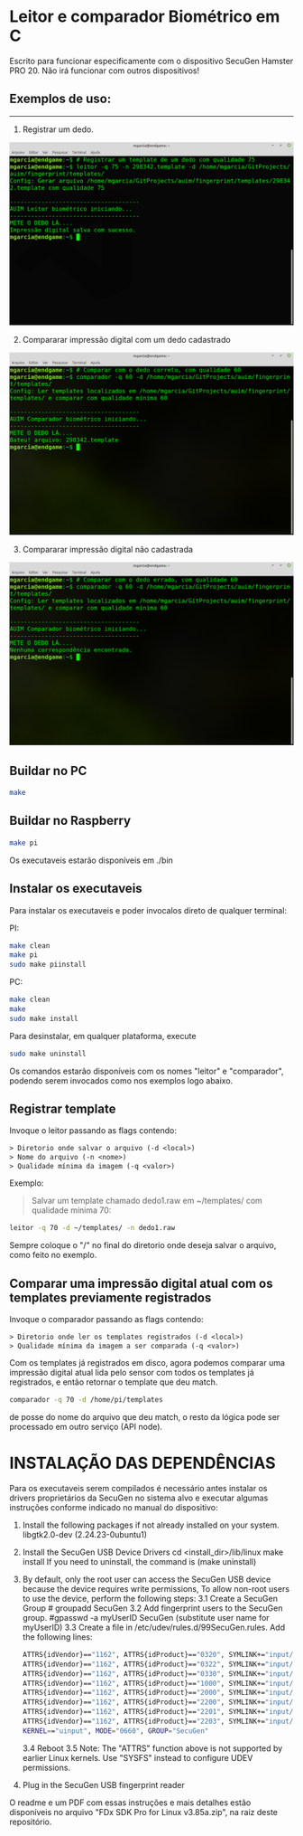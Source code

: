 # Leitor e comparador Biométrico em C

Escrito para funcionar especificamente com o dispositivo SecuGen Hamster PRO 20. Não irá funcionar com outros dispositivos!

## Exemplos de uso:

________
1. Registrar um dedo.

![asd](./prints/registrar.png)

2. Compararar impressão digital com um dedo cadastrado

![asd](./prints/comparar1.png)

3. Compararar impressão digital não cadastrada

![asd](./prints/comparar2.png)


## Buildar no PC
```bash
make
```

## Buildar no Raspberry
```bash
make pi
```

Os executaveis estarão disponíveis em ./bin

## Instalar os executaveis
Para instalar os executaveis e poder invocalos direto de qualquer terminal:

PI:
``` bash
make clean
make pi
sudo make piinstall
```

PC:

```bash
make clean
make
sudo make install
```

Para desinstalar, em qualquer plataforma, execute

```bash
sudo make uninstall
```


Os comandos estarão disponíveis com os nomes "leitor" e "comparador", podendo serem invocados como nos exemplos logo abaixo.

## Registrar template

Invoque o leitor passando as flags contendo:

    > Diretorio onde salvar o arquivo (-d <local>)
    > Nome do arquivo (-n <nome>)
    > Qualidade mínima da imagem (-q <valor>)

Exemplo:

> Salvar um template chamado dedo1.raw em ~/templates/ com qualidade mínima 70:


```bash
leitor -q 70 -d ~/templates/ -n dedo1.raw
```

Sempre coloque o "/" no final do diretorio onde deseja salvar o arquivo, como feito no exemplo.

## Comparar uma impressão digital atual com os templates previamente registrados

Invoque o comparador passando as flags contendo:

    > Diretorio onde ler os templates registrados (-d <local>)
    > Qualidade mínima da imagem a ser comparada (-q <valor>)

Com os templates já registrados em disco, agora podemos comparar uma impressão digital atual lida pelo sensor com todos os templates já registrados, e então retornar o template que deu match.

```bash
comparador -q 70 -d /home/pi/templates
```

de posse do nome do arquivo que deu match, o resto da lógica pode ser processado em outro serviço (API node).



# INSTALAÇÃO DAS DEPENDÊNCIAS

Para os executaveis serem compilados é necessário antes instalar os drivers proprietários da SecuGen no sistema alvo e executar algumas instruções conforme indicado no manual do dispositivo:

1. Install the following packages if not already installed on your system.
    libgtk2.0-dev (2.24.23-0ubuntu1)

2. Install the SecuGen USB Device Drivers
    cd <install_dir>/lib/linux
    make install
    If you need to uninstall, the command is (make uninstall)

3. By default, only the root user can access the SecuGen USB device because the device requires
    write permissions, To allow non-root users to use the device, perform the following steps:
    3.1 Create a SecuGen Group
        # groupadd SecuGen
    3.2 Add fingerprint users to the SecuGen group.
        #gpasswd -a myUserID SecuGen
        (substitute user name for myUserID)
    3.3 Create a file in /etc/udev/rules.d/99SecuGen.rules.
        Add the following lines:

    ```bash
    ATTRS{idVendor}=="1162", ATTRS{idProduct}=="0320", SYMLINK+="input/fdu03-%k", MODE="0660", GROUP="SecuGen"
    ATTRS{idVendor}=="1162", ATTRS{idProduct}=="0322", SYMLINK+="input/sdu03m-%k", MODE="0660", GROUP="SecuGen"
    ATTRS{idVendor}=="1162", ATTRS{idProduct}=="0330", SYMLINK+="input/fdu04-%k", MODE="0660", GROUP="SecuGen"
    ATTRS{idVendor}=="1162", ATTRS{idProduct}=="1000", SYMLINK+="input/sdu03p-%k", MODE="0660", GROUP="SecuGen"
    ATTRS{idVendor}=="1162", ATTRS{idProduct}=="2000", SYMLINK+="input/sdu04p-%k", MODE="0660", GROUP="SecuGen"
    ATTRS{idVendor}=="1162", ATTRS{idProduct}=="2200", SYMLINK+="input/u20-%k", MODE="0660", GROUP="SecuGen"
    ATTRS{idVendor}=="1162", ATTRS{idProduct}=="2201", SYMLINK+="input/upx-%k", MODE="0660", GROUP="SecuGen"
    ATTRS{idVendor}=="1162", ATTRS{idProduct}=="2203", SYMLINK+="input/u10-%k", MODE="0660", GROUP="SecuGen"
    KERNEL=="uinput", MODE="0660", GROUP="SecuGen"
    ```

    3.4 Reboot
    3.5 Note: The "ATTRS" function above is not supported by earlier Linux kernels. Use "SYSFS" instead to
        configure UDEV permissions.

4. Plug in the SecuGen USB fingerprint reader


O readme e um PDF com essas instruções e mais detalhes estão disponíveis no arquivo "FDx SDK Pro for Linux v3.85a.zip", na raiz deste repositório.